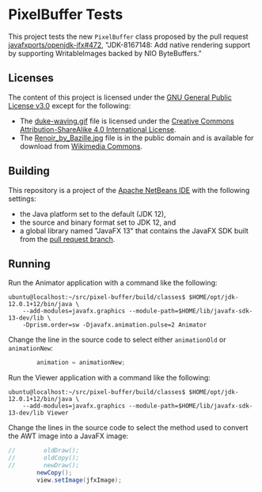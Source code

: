 # PixelBuffer Tests

This project tests the new `PixelBuffer` class proposed by the pull request [javafxports/openjdk-jfx#472](https://github.com/javafxports/openjdk-jfx/pull/472), "JDK-8167148: Add native rendering support by supporting WritableImages backed by NIO ByteBuffers."

## Licenses

The content of this project is licensed under the [GNU General Public License v3.0](https://choosealicense.com/licenses/gpl-3.0/) except for the following:

* The [duke-waving.gif](src/duke-waving.gif) file is licensed under the [Creative Commons Attribution-ShareAlike 4.0 International License](https://choosealicense.com/licenses/cc-by-sa-4.0/).
* The [Renoir_by_Bazille.jpg](src/Renoir_by_Bazille.jpg) file is in the public domain and is available for download from [Wikimedia Commons](https://commons.wikimedia.org/wiki/File:Renoir_by_Bazille.jpg).

## Building

This repository is a project of the [Apache NetBeans IDE](https://netbeans.apache.org/) with the following settings:

* the Java platform set to the default (JDK 12),
* the source and binary format set to JDK 12, and
* a global library named "JavaFX 13" that contains the JavaFX SDK built from the [pull request branch](https://github.com/javafxports/openjdk-jfx/pull/472).

## Running

Run the Animator application with a command like the following:

```ShellSession
ubuntu@localhost:~/src/pixel-buffer/build/classes$ $HOME/opt/jdk-12.0.1+12/bin/java \
    --add-modules=javafx.graphics --module-path=$HOME/lib/javafx-sdk-13-dev/lib \
    -Dprism.order=sw -Djavafx.animation.pulse=2 Animator
```

Change the line in the source code to select either `animationOld` or `animationNew`:

```Java
        animation = animationNew;
```

Run the Viewer application with a command like the following:

```ShellSession
ubuntu@localhost:~/src/pixel-buffer/build/classes$ $HOME/opt/jdk-12.0.1+12/bin/java \
    --add-modules=javafx.graphics --module-path=$HOME/lib/javafx-sdk-13-dev/lib Viewer
```

Change the lines in the source code to select the method used to convert the AWT image into a JavaFX image:

```Java
//        oldDraw();
//        oldCopy();
//        newDraw();
        newCopy();
        view.setImage(jfxImage);
```

